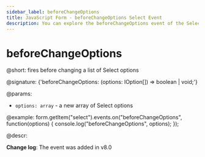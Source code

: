 ```yaml
---
sidebar_label: beforeChangeOptions
title: JavaScript Form - beforeChangeOptions Select Event 
description: You can explore the beforeChangeOptions event of the Select control of Form in the documentation of the DHTMLX JavaScript UI library. Browse developer guides and API reference, try out code examples and live demos, and download a free 30-day evaluation version of DHTMLX Suite.
---
```


# beforeChangeOptions

@short: fires before changing a list of Select options

@signature: {'beforeChangeOptions: (options: IOption[]) => boolean | void;'}

@params:
- `options: array` - a new array of Select options

@example:
form.getItem("select").events.on("beforeChangeOptions", function(options) {
    console.log("beforeChangeOptions", options);
});

@descr:

**Change log**: The event was added in v8.0
